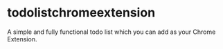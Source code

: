 # todolistchromeextension
A simple and fully functional todo list which you can add as your Chrome Extension.
